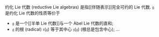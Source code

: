 
约化 Lie 代数 (reductive Lie algebras) 是指[[伴随表示]]完全可约的 Lie 代数. $\mathfrak g$ 是约化 Lie 代数的性质等价于

- $\mathfrak g$ 是一个[[半单 Lie 代数]]与一个 Abel Lie 代数的直和;
- $\mathfrak g$ 的根 (radical) $\mathfrak r(\mathfrak g)$ 等于其中心 $\mathfrak z(\mathfrak g)$ (根总是包含中心); ...

